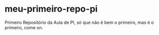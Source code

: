 # meu-primeiro-repo-pi
Primeiro Repositório da Aula de PI, só que não é bem o primeiro, mas é o primeiro, come on. 
